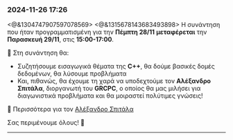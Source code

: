 ### 2024-11-26 17:26


<@&1304747907597078569>
<@&1315678143683493898> 
Η συνάντηση που ήταν προγραμματισμένη για την **Πέμπτη 28/11** **μεταφέρεται** την **Παρασκευή 29/11**, στις **15:00-17:00**.  

📌 Στη συνάντηση θα:  
- Συζητήσουμε εισαγωγικά θέματα της **C++**,  θα δούμε βασικές δομές δεδομένων, θα λύσουμε προβλήματα 
- Και, πιθανώς, θα έχουμε τη χαρά να υποδεχτούμε τον **Αλέξανδρο Σπιτάλα**, διοργανωτή του **GRCPC**, ο οποίος θα μας μιλήσει για διαγωνιστικά προβλήματα και θα μοιραστεί πολύτιμες γνώσεις!  

🔗 Περισσότερα για τον [Αλέξανδρο Σπιτάλα](https://www.linkedin.com/in/alexandros-s-37b96a80)  

Σας περιμένουμε όλους! 🚀


---



